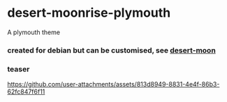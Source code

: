 # desert-moonrise-plymouth
A plymouth theme

### created for debian but can be customised, see [desert-moon](https://github.com/01micko/desert-moon)

### teaser

https://github.com/user-attachments/assets/813d8949-8831-4e4f-86b3-62fc847f6f11



